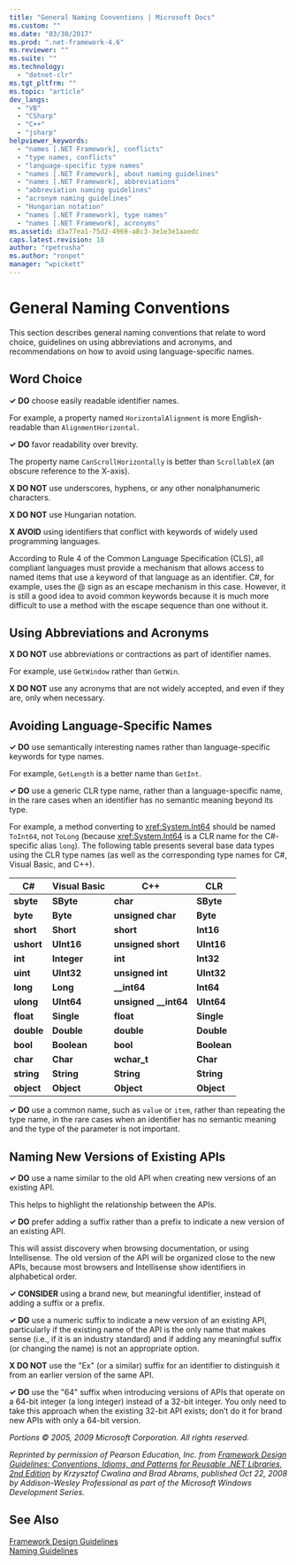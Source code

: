 ```yaml
---
title: "General Naming Conventions | Microsoft Docs"
ms.custom: ""
ms.date: "03/30/2017"
ms.prod: ".net-framework-4.6"
ms.reviewer: ""
ms.suite: ""
ms.technology: 
  - "dotnet-clr"
ms.tgt_pltfrm: ""
ms.topic: "article"
dev_langs: 
  - "VB"
  - "CSharp"
  - "C++"
  - "jsharp"
helpviewer_keywords: 
  - "names [.NET Framework], conflicts"
  - "type names, conflicts"
  - "language-specific type names"
  - "names [.NET Framework], about naming guidelines"
  - "names [.NET Framework], abbreviations"
  - "abbreviation naming guidelines"
  - "acronym naming guidelines"
  - "Hungarian notation"
  - "names [.NET Framework], type names"
  - "names [.NET Framework], acronyms"
ms.assetid: d3a77ea1-75d2-4969-a8c3-3e1e3e1aaedc
caps.latest.revision: 18
author: "rpetrusha"
ms.author: "ronpet"
manager: "wpickett"
---
```

# General Naming Conventions
This section describes general naming conventions that relate to word choice, guidelines on using abbreviations and acronyms, and recommendations on how to avoid using language-specific names.  
  
## Word Choice  
 **✓ DO** choose easily readable identifier names.  
  
 For example, a property named `HorizontalAlignment` is more English-readable than `AlignmentHorizontal`.  
  
 **✓ DO** favor readability over brevity.  
  
 The property name `CanScrollHorizontally` is better than `ScrollableX` (an obscure reference to the X-axis).  
  
 **X DO NOT** use underscores, hyphens, or any other nonalphanumeric characters.  
  
 **X DO NOT** use Hungarian notation.  
  
 **X AVOID** using identifiers that conflict with keywords of widely used programming languages.  
  
 According to Rule 4 of the Common Language Specification (CLS), all compliant languages must provide a mechanism that allows access to named items that use a keyword of that language as an identifier. C#, for example, uses the @ sign as an escape mechanism in this case. However, it is still a good idea to avoid common keywords because it is much more difficult to use a method with the escape sequence than one without it.  
  
## Using Abbreviations and Acronyms  
 **X DO NOT** use abbreviations or contractions as part of identifier names.  
  
 For example, use `GetWindow` rather than `GetWin`.  
  
 **X DO NOT** use any acronyms that are not widely accepted, and even if they are, only when necessary.  
  
## Avoiding Language-Specific Names  
 **✓ DO** use semantically interesting names rather than language-specific keywords for type names.  
  
 For example, `GetLength` is a better name than `GetInt`.  
  
 **✓ DO** use a generic CLR type name, rather than a language-specific name, in the rare cases when an identifier has no semantic meaning beyond its type.  
  
 For example, a method converting to <xref:System.Int64> should be named `ToInt64`, not `ToLong` (because <xref:System.Int64> is a CLR name for the C#-specific alias `long`). The following table presents several base data types using the CLR type names (as well as the corresponding type names for C#, Visual Basic, and C++).  
  
|C#|Visual Basic|C++|CLR|  
|---------|------------------|-----------|---------|  
|**sbyte**|**SByte**|**char**|**SByte**|  
|**byte**|**Byte**|**unsigned char**|**Byte**|  
|**short**|**Short**|**short**|**Int16**|  
|**ushort**|**UInt16**|**unsigned short**|**UInt16**|  
|**int**|**Integer**|**int**|**Int32**|  
|**uint**|**UInt32**|**unsigned int**|**UInt32**|  
|**long**|**Long**|**__int64**|**Int64**|  
|**ulong**|**UInt64**|**unsigned __int64**|**UInt64**|  
|**float**|**Single**|**float**|**Single**|  
|**double**|**Double**|**double**|**Double**|  
|**bool**|**Boolean**|**bool**|**Boolean**|  
|**char**|**Char**|**wchar_t**|**Char**|  
|**string**|**String**|**String**|**String**|  
|**object**|**Object**|**Object**|**Object**|  
  
 **✓ DO**  use a common name, such as `value` or `item`, rather than repeating the type name, in the rare cases when an identifier has no semantic meaning and the type of the parameter is not important.  
  
## Naming New Versions of Existing APIs  
 **✓ DO** use a name similar to the old API when creating new versions of an existing API.  
  
 This helps to highlight the relationship between the APIs.  
  
 **✓ DO** prefer adding a suffix rather than a prefix to indicate a new version of an existing API.  
  
 This will assist discovery when browsing documentation, or using Intellisense. The old version of the API will be organized close to the new APIs, because most browsers and Intellisense show identifiers in alphabetical order.  
  
 **✓ CONSIDER** using a brand new, but meaningful identifier, instead of adding a suffix or a prefix.  
  
 **✓ DO** use a numeric suffix to indicate a new version of an existing API, particularly if the existing name of the API is the only name that makes sense (i.e., if it is an industry standard) and if adding any meaningful suffix (or changing the name) is not an appropriate option.  
  
 **X DO NOT** use the "Ex" (or a similar) suffix for an identifier to distinguish it from an earlier version of the same API.  
  
 **✓ DO** use the "64" suffix when introducing versions of APIs that operate on a 64-bit integer (a long integer) instead of a 32-bit integer. You only need to take this approach when the existing 32-bit API exists; don’t do it for brand new APIs with only a 64-bit version.  
  
 *Portions © 2005, 2009 Microsoft Corporation. All rights reserved.*  
  
 *Reprinted by permission of Pearson Education, Inc. from [Framework Design Guidelines: Conventions, Idioms, and Patterns for Reusable .NET Libraries, 2nd Edition](http://www.informit.com/store/framework-design-guidelines-conventions-idioms-and-9780321545619) by Krzysztof Cwalina and Brad Abrams, published Oct 22, 2008 by Addison-Wesley Professional as part of the Microsoft Windows Development Series.*  
  
## See Also  
 [Framework Design Guidelines](../../../docs/standard/design-guidelines/framework-design-guidelines.md)   
 [Naming Guidelines](../../../docs/standard/design-guidelines/naming-guidelines.md)